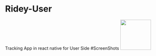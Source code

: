 # Ridey-User
Tracking App in react native for User Side
#ScreenShots
<img src="https://postimg.cc/Js3yx4mK" width="100" height="100"/>

